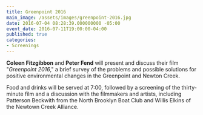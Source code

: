 ```yaml
---
title: Greenpoint 2016
main_image: /assets/images/greenpoint-2016.jpg
date: 2016-07-04 08:28:39.000000000 -05:00
event_date: 2016-07-11T19:00:00-04:00
published: true
categories:
- Screenings
---
```

<p><strong>Coleen Fitzgibbon</strong> and <strong>Peter Fend</strong> will present and discuss their film "<em>Greenpoint 2016</em>," a brief survey of the problems and possible solutions for positive environmental changes in the Greenpoint and Newton Creek.</p>
<p>Food and drinks will be served at 7:00, followed by a screening of the thirty-minute film and a discussion with the filmmakers and artists, including Patterson Beckwith from the North Brooklyn Boat Club and Willis Elkins of the Newtown Creek Alliance.</p>
